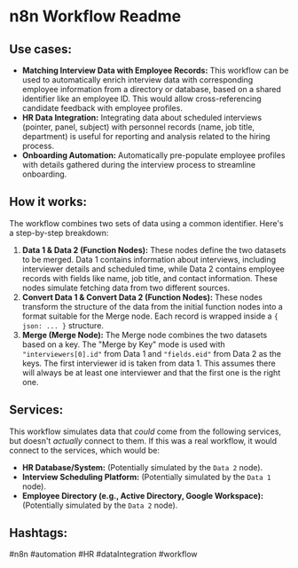 # n8n Workflow Readme

## Use cases:

*   **Matching Interview Data with Employee Records:** This workflow can be used to automatically enrich interview data with corresponding employee information from a directory or database, based on a shared identifier like an employee ID. This would allow cross-referencing candidate feedback with employee profiles.
*   **HR Data Integration:** Integrating data about scheduled interviews (pointer, panel, subject) with personnel records (name, job title, department) is useful for reporting and analysis related to the hiring process.
*   **Onboarding Automation:** Automatically pre-populate employee profiles with details gathered during the interview process to streamline onboarding.

## How it works:

The workflow combines two sets of data using a common identifier. Here's a step-by-step breakdown:

1.  **Data 1 & Data 2 (Function Nodes):** These nodes define the two datasets to be merged. Data 1 contains information about interviews, including interviewer details and scheduled time, while Data 2 contains employee records with fields like name, job title, and contact information.  These nodes simulate fetching data from two different sources.
2.  **Convert Data 1 & Convert Data 2 (Function Nodes):** These nodes transform the structure of the data from the initial function nodes into a format suitable for the Merge node. Each record is wrapped inside a `{ json: ... }` structure.
3.  **Merge (Merge Node):** The Merge node combines the two datasets based on a key. The "Merge by Key" mode is used with `"interviewers[0].id"` from Data 1 and `"fields.eid"` from Data 2 as the keys. The first interviewer id is taken from data 1.  This assumes there will always be at least one interviewer and that the first one is the right one.

## Services:

This workflow simulates data that *could* come from the following services, but doesn't *actually* connect to them. If this was a real workflow, it would connect to the services, which would be:

*   **HR Database/System:** (Potentially simulated by the `Data 2` node).
*   **Interview Scheduling Platform:** (Potentially simulated by the `Data 1` node).
*   **Employee Directory (e.g., Active Directory, Google Workspace):** (Potentially simulated by the `Data 2` node).

## Hashtags:

#n8n #automation #HR #dataIntegration #workflow
